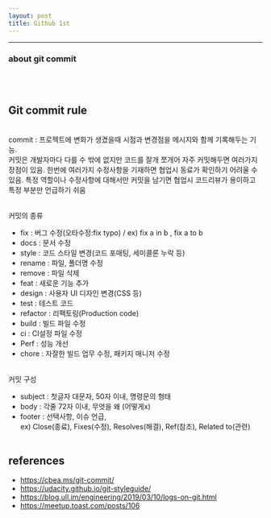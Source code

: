 ```yaml
---
layout: post
title: Github 1st
---
```


---

### about git commit

<br><br>

## Git commit rule

<br>
commit : 프로젝트에 변화가 생겼을때 시점과 변경점을 메시지와 함께 기록해두는 기능. <br>
커밋은 개발자마다 다를 수 밖에 없지만 코드를 잘개 쪼개어 자주 커밋해두면 여러가지 장점이 있음. 한번에 여러가지 수정사항을 기재하면 협업시 동료가 확인하기 어려울 수 있음. 특정 역할이나 수정사항에 대해서만 커밋을 남기면 협업시 코드리뷰가 용이하고 특정 부분만 언급하기 쉬움  
<br><br>

커밋의 종류

- fix : 버그 수정(오타수정:fix typo) / ex) fix a in b , fix a to b
- docs : 문서 수정
- style : 코드 스타일 변경(코드 포매팅, 세미콜론 누락 등)
- rename : 파일, 폴더명 수정
- remove : 파일 삭제
- feat : 새로운 기능 추가
- design : 사용자 UI 디자인 변경(CSS 등)
- test : 테스트 코드
- refactor : 리팩토링(Production code)
- build : 빌드 파일 수정
- ci : CI설정 파일 수정
- Perf : 성능 개선
- chore : 자잘한 빌드 업무 수정, 패키지 매니저 수정
  <br><br>

커밋 구성

- subject : 첫글자 대문자, 50자 이내, 명령문의 형태
- body : 각줄 72자 이내, 무엇을 왜 (어떻게x)
- footer : 선택사항, 이슈 언급, <br>
  ex) Close(종료), Fixes(수정), Resolves(해결), Ref(참조), Related to(관련)
  <br><br>

## references<br>

- <https://cbea.ms/git-commit/><br>
- <https://udacity.github.io/git-styleguide/><br>
- <https://blog.ull.im/engineering/2019/03/10/logs-on-git.html><br>
- <https://meetup.toast.com/posts/106><br>
